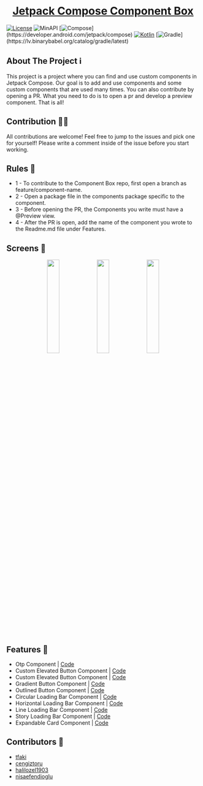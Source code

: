 <br />
  <a href="https://github.com/othneildrew/Best-README-Template">
  <h1 align="center">Jetpack Compose Component Box</h1>
  
  
  [![License](https://badgen.net/badge/License/Apache/blue/)](https://opensource.org/licenses/Apache-2.0)
  ![MinAPI](https://badgen.net/badge/MinAPI/21/)
  [![Compose](https://img.shields.io/badge/compose-1.2.0-red.svg?)](https://developer.android.com/jetpack/compose)
  [![Kotlin](https://img.shields.io/badge/Kotlin-1.6.21-blue.svg?logo=kotlin)](http://kotlinlang.org)
  [![Gradle](https://img.shields.io/badge/gradle-7.2.1-blue.svg?)](https://lv.binarybabel.org/catalog/gradle/latest)

  
 ## About The Project ℹ️
  
This project is a project where you can find and use custom components in Jetpack Compose. Our goal is to add and use components and some custom components that are used many times.
You can also contribute by opening a PR. What you need to do is to open a pr and develop a preview component. That is all!

## Contribution 💪🏻
All contributions are welcome! Feel free to jump to the issues and pick one for yourself! Please write a comment inside of the issue before you start working.

## Rules 🔖
* 1 - To contribute to the Component Box repo, first open a branch as feature/component-name.
* 2 - Open a package file in the components package specific to the component.
* 3 - Before opening the PR, the Components you write must have a @Preview view.
* 4 - After the PR is open, add the name of the component you wrote to the Readme.md file under Features.

## Screens 📱
<p align="center">
 <img src="docs/gif/buttons.gif" width="25%"/>
  <img src="docs/gif/otp.gif" width="25%"/>
  <img src="docs/gif/loadings.gif" width="25%"/>
</p>

## Features 👀
- Otp Component | [Code](https://github.com/merttoptas/Jetpack-Compose-Component-Box/blob/master/app/src/main/java/com/merttoptas/jetpack_compose_component_box/components/otp/CustomOtpContainer.kt)
- Custom Elevated Button Component | [Code](https://github.com/merttoptas/Jetpack-Compose-Component-Box/blob/master/app/src/main/java/com/merttoptas/jetpack_compose_component_box/components/buttons/CustomElevatedButton.kt)
- Custom Elevated Button Component | [Code](https://github.com/merttoptas/Jetpack-Compose-Component-Box/blob/master/app/src/main/java/com/merttoptas/jetpack_compose_component_box/components/buttons/CustomElevatedButton.kt)
- Gradient Button Component | [Code](https://github.com/merttoptas/Jetpack-Compose-Component-Box/blob/master/app/src/main/java/com/merttoptas/jetpack_compose_component_box/components/buttons/GradientButton.kt)
- Outlined Button Component | [Code](https://github.com/merttoptas/Jetpack-Compose-Component-Box/blob/master/app/src/main/java/com/merttoptas/jetpack_compose_component_box/components/buttons/OutlinedButton.kt)
- Circular Loading Bar Component | [Code](https://github.com/merttoptas/Jetpack-Compose-Component-Box/blob/master/app/src/main/java/com/merttoptas/jetpack_compose_component_box/components/loading/CircularLoadingBar.kt)
- Horizontal Loading Bar Component | [Code](https://github.com/merttoptas/Jetpack-Compose-Component-Box/blob/master/app/src/main/java/com/merttoptas/jetpack_compose_component_box/components/loading/HorizontalLoadingBar.kt)
- Line Loading Bar Component | [Code](https://github.com/merttoptas/Jetpack-Compose-Component-Box/blob/master/app/src/main/java/com/merttoptas/jetpack_compose_component_box/components/loading/LineLoadingBar.kt)
- Story Loading Bar Component | [Code](https://github.com/merttoptas/Jetpack-Compose-Component-Box/blob/master/app/src/main/java/com/merttoptas/jetpack_compose_component_box/components/loading/StoryLoadingBar.kt)
- Expandable Card Component | [Code](https://github.com/merttoptas/Jetpack-Compose-Component-Box/blob/master/app/src/main/java/com/merttoptas/jetpack_compose_component_box/components/card/ExpandableCard.kt)


## Contributors 👏
* [tfaki](https://github.com/tfaki)
* [cengiztoru](https://github.com/cengiztoru) 
* [halilozel1903](https://github.com/halilozel1903)
* [nisaefendioglu](https://github.com/nisaefendioglu)

